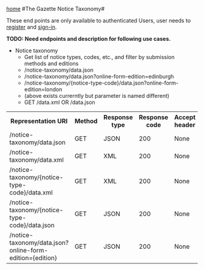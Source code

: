 [home](../home.md)
#The Gazette Notice Taxonomy#




These end points are only available to authenticated Users, user needs  to [register](../authentication/registration.md) and [sign-in](../authentication/sign-in.md).


**TODO: Need endpoints and description for following use cases.**

- Notice taxonomy
  - Get list of notice types, codes, etc., and filter by submission methods and editions
  - /notice-taxonomy/data.json
  - /notice-taxonomy/data.json?online-form-edition=edinburgh
  - /notice-taxonomy/{notice-type-code}/data.json?online-form-edition=london
  - (above exists currerntly but parameter is named different)
  - GET /data.xml OR /data.json

<table>
<tr>
	<th>Representation URI</th>
	<th>Method</th>
	<th>Response type</th>
	<th>Response code</th>
	<th>Accept header​</th>
</tr>

<tr>
	<td>/notice-taxonomy/data.json
</td>
	<td>GET</td>
	<td>JSON</td>
	<td>200</td>
	<td>None</td>
</tr>

<tr>
	<td>/notice-taxonomy/data.xml
</td>
	<td>GET</td>
	<td>XML</td>
	<td>200</td>
	<td>None</td>
</tr>

<tr>
	<td>/notice-taxonomy/{notice-type-code}/data.xml
</td>
	<td>GET</td>
	<td>XML</td>
	<td>200</td>
	<td>None</td>
</tr>

<tr>
	<td>/notice-taxonomy/{notice-type-code}/data.json
</td>
	<td>GET</td>
	<td>JSON</td>
	<td>200</td>
	<td>None</td>
</tr>

<tr>
	<td>/notice-taxonomy/data.json?online-form-edition={edition}
</td>
	<td>GET</td>
	<td>JSON</td>
	<td>200</td>
	<td>None</td>
</tr>

</table>